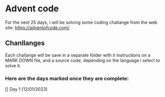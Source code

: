 # Advent code

For the next 25 days, i will be solving some coding challange from the web site: 
https://adventofcode.com/


## Chanllanges
Each challange will be save in a separate folder with it instructions on a MARK DOWN file, and a source code,
depending on the language i select to solve it. 

### Here are the days marked once they are complete:
[] Day 1 (12/01/2023)